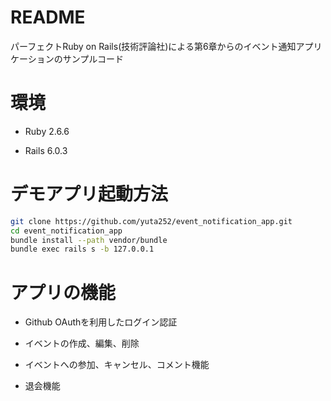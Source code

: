 # README

パーフェクトRuby on Rails(技術評論社)による第6章からのイベント通知アプリケーションのサンプルコード

# 環境

* Ruby 2.6.6

* Rails 6.0.3


# デモアプリ起動方法

```bash
git clone https://github.com/yuta252/event_notification_app.git
cd event_notification_app
bundle install --path vendor/bundle
bundle exec rails s -b 127.0.0.1
```

# アプリの機能

* Github OAuthを利用したログイン認証

* イベントの作成、編集、削除

* イベントへの参加、キャンセル、コメント機能

* 退会機能
